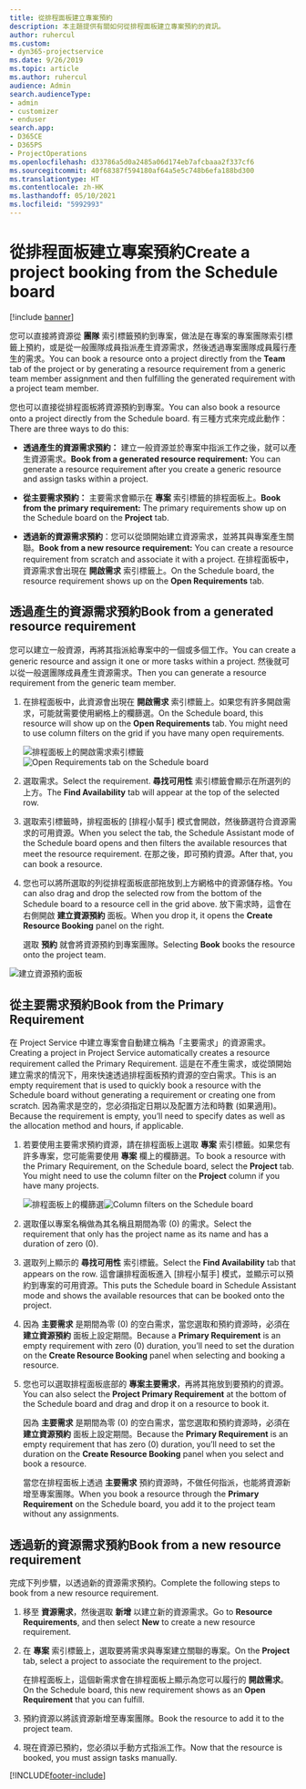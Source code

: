 ```yaml
---
title: 從排程面板建立專案預約
description: 本主題提供有關如何從排程面板建立專案預約的資訊。
author: ruhercul
ms.custom:
- dyn365-projectservice
ms.date: 9/26/2019
ms.topic: article
ms.author: ruhercul
audience: Admin
search.audienceType:
- admin
- customizer
- enduser
search.app:
- D365CE
- D365PS
- ProjectOperations
ms.openlocfilehash: d33786a5d0a2485a06d174eb7afcbaaa2f337cf6
ms.sourcegitcommit: 40f68387f594180af64a5e5c748b6efa188bd300
ms.translationtype: HT
ms.contentlocale: zh-HK
ms.lasthandoff: 05/10/2021
ms.locfileid: "5992993"
---
```

# <a name="create-a-project-booking-from-the-schedule-board"></a><span data-ttu-id="6d3cf-103">從排程面板建立專案預約</span><span class="sxs-lookup"><span data-stu-id="6d3cf-103">Create a project booking from the Schedule board</span></span>

[!include [banner](../includes/psa-now-project-operations.md)]

<span data-ttu-id="6d3cf-104">您可以直接將資源從 **團隊** 索引標籤預約到專案，做法是在專案的專案團隊索引標籤上預約，或是從一般團隊成員指派產生資源需求，然後透過專案團隊成員履行產生的需求。</span><span class="sxs-lookup"><span data-stu-id="6d3cf-104">You can book a resource onto a project directly from the **Team** tab of the project or by generating a resource requirement from a generic team member assignment and then fulfilling the generated requirement with a project team member.</span></span>

<span data-ttu-id="6d3cf-105">您也可以直接從排程面板將資源預約到專案。</span><span class="sxs-lookup"><span data-stu-id="6d3cf-105">You can also book a resource onto a project directly from the Schedule board.</span></span> <span data-ttu-id="6d3cf-106">有三種方式來完成此動作：</span><span class="sxs-lookup"><span data-stu-id="6d3cf-106">There are three ways to do this:</span></span>

- <span data-ttu-id="6d3cf-107">**透過產生的資源需求預約：** 建立一般資源並於專案中指派工作之後，就可以產生資源需求。</span><span class="sxs-lookup"><span data-stu-id="6d3cf-107">**Book from a generated resource requirement:** You can generate a resource requirement after you create a generic resource and assign tasks within a project.</span></span>

- <span data-ttu-id="6d3cf-108">**從主要需求預約：** 主要需求會顯示在 **專案** 索引標籤的排程面板上。</span><span class="sxs-lookup"><span data-stu-id="6d3cf-108">**Book from the primary requirement:** The primary requirements show up on the Schedule board on the **Project** tab.</span></span> 

- <span data-ttu-id="6d3cf-109">**透過新的資源需求預約**：您可以從頭開始建立資源需求，並將其與專案產生關聯。</span><span class="sxs-lookup"><span data-stu-id="6d3cf-109">**Book from a new resource requirement:** You can create a resource requirement from scratch and associate it with a project.</span></span> <span data-ttu-id="6d3cf-110">在排程面板中，資源需求會出現在 **開啟需求** 索引標籤上。</span><span class="sxs-lookup"><span data-stu-id="6d3cf-110">On the Schedule board, the resource requirement shows up on the **Open Requirements** tab.</span></span>

## <a name="book-from-a-generated-resource-requirement"></a><span data-ttu-id="6d3cf-111">透過產生的資源需求預約</span><span class="sxs-lookup"><span data-stu-id="6d3cf-111">Book from a generated resource requirement</span></span>

<span data-ttu-id="6d3cf-112">您可以建立一般資源，再將其指派給專案中的一個或多個工作。</span><span class="sxs-lookup"><span data-stu-id="6d3cf-112">You can create a generic resource and assign it one or more tasks within a project.</span></span> <span data-ttu-id="6d3cf-113">然後就可以從一般選團隊成員產生資源需求。</span><span class="sxs-lookup"><span data-stu-id="6d3cf-113">Then you can generate a resource requirement from the generic team member.</span></span> 

1.  <span data-ttu-id="6d3cf-114">在排程面板中，此資源會出現在 **開啟需求** 索引標籤上。如果您有許多開啟需求，可能就需要使用網格上的欄篩選。</span><span class="sxs-lookup"><span data-stu-id="6d3cf-114">On the Schedule board, this resource will show up on the **Open Requirements** tab. You might need to use column filters on the grid if you have many open requirements.</span></span> 

    <span data-ttu-id="6d3cf-115">![排程面板上的開啟需求索引標籤](media/FAQ-Project-Booking-Schedule-Board-1.png "預約及指派表格的螢幕擷取畫面")</span><span class="sxs-lookup"><span data-stu-id="6d3cf-115">![Open Requirements tab on the Schedule board](media/FAQ-Project-Booking-Schedule-Board-1.png "Screenshot of bookings and assignments table")</span></span>

2. <span data-ttu-id="6d3cf-116">選取需求。</span><span class="sxs-lookup"><span data-stu-id="6d3cf-116">Select the requirement.</span></span> <span data-ttu-id="6d3cf-117">**尋找可用性** 索引標籤會顯示在所選列的上方。</span><span class="sxs-lookup"><span data-stu-id="6d3cf-117">The **Find Availability** tab will appear at the top of the selected row.</span></span>
 
3. <span data-ttu-id="6d3cf-118">選取索引標籤時，排程面板的 [排程小幫手] 模式會開啟，然後篩選符合資源需求的可用資源。</span><span class="sxs-lookup"><span data-stu-id="6d3cf-118">When you select the tab, the Schedule Assistant mode of the Schedule board opens and then filters the available resources that meet the resource requirement.</span></span> <span data-ttu-id="6d3cf-119">在那之後，即可預約資源。</span><span class="sxs-lookup"><span data-stu-id="6d3cf-119">After that, you can book a resource.</span></span>

4. <span data-ttu-id="6d3cf-120">您也可以將所選取的列從排程面板底部拖放到上方網格中的資源儲存格。</span><span class="sxs-lookup"><span data-stu-id="6d3cf-120">You can also drag and drop the selected row from the bottom of the Schedule board to a resource cell in the grid above.</span></span> <span data-ttu-id="6d3cf-121">放下需求時，這會在右側開啟 **建立資源預約** 面板。</span><span class="sxs-lookup"><span data-stu-id="6d3cf-121">When you drop it, it opens the **Create Resource Booking** panel on the right.</span></span>

    <span data-ttu-id="6d3cf-122">選取 **預約** 就會將資源預約到專案團隊。</span><span class="sxs-lookup"><span data-stu-id="6d3cf-122">Selecting **Book** books the resource onto the project team.</span></span>

![建立資源預約面板](media/FAQ-Project-Booking-Schedule-Board-6.png "")
 

## <a name="book-from-the-primary-requirement"></a><span data-ttu-id="6d3cf-124">從主要需求預約</span><span class="sxs-lookup"><span data-stu-id="6d3cf-124">Book from the Primary Requirement</span></span>

<span data-ttu-id="6d3cf-125">在 Project Service 中建立專案會自動建立稱為「主要需求」的資源需求。</span><span class="sxs-lookup"><span data-stu-id="6d3cf-125">Creating a project in Project Service automatically creates a resource requirement called the Primary Requirement.</span></span> <span data-ttu-id="6d3cf-126">這是在不產生需求，或從頭開始建立需求的情況下，用來快速透過排程面板預約資源的空白需求。</span><span class="sxs-lookup"><span data-stu-id="6d3cf-126">This is an empty requirement that is used to quickly book a resource with the Schedule board without generating a requirement or creating one from scratch.</span></span> <span data-ttu-id="6d3cf-127">因為需求是空的，您必須指定日期以及配置方法和時數 (如果適用)。</span><span class="sxs-lookup"><span data-stu-id="6d3cf-127">Because the requirement is empty, you’ll need to specify dates as well as the allocation method and hours, if applicable.</span></span> 

1. <span data-ttu-id="6d3cf-128">若要使用主要需求預約資源，請在排程面板上選取 **專案** 索引標籤。如果您有許多專案，您可能需要使用 **專案** 欄上的欄篩選。</span><span class="sxs-lookup"><span data-stu-id="6d3cf-128">To book a resource with the Primary Requirement, on the Schedule board, select the **Project** tab. You might need to use the column filter on the **Project** column if you have many projects.</span></span>

   <span data-ttu-id="6d3cf-129">![排程面板上的欄篩選](media/FAQ-Project-Booking-Schedule-Board-2.png "預約及指派表格的螢幕擷取畫面")</span><span class="sxs-lookup"><span data-stu-id="6d3cf-129">![Column filters on the Schedule board](media/FAQ-Project-Booking-Schedule-Board-2.png "Screenshot of bookings and assignments table")</span></span>

2. <span data-ttu-id="6d3cf-130">選取僅以專案名稱做為其名稱且期間為零 (0) 的需求。</span><span class="sxs-lookup"><span data-stu-id="6d3cf-130">Select the requirement that only has the project name as its name and has a duration of zero (0).</span></span>

3. <span data-ttu-id="6d3cf-131">選取列上顯示的 **尋找可用性** 索引標籤。</span><span class="sxs-lookup"><span data-stu-id="6d3cf-131">Select the **Find Availability** tab that appears on the row.</span></span> <span data-ttu-id="6d3cf-132">這會讓排程面板進入 [排程小幫手] 模式，並顯示可以預約到專案的可用資源。</span><span class="sxs-lookup"><span data-stu-id="6d3cf-132">This puts the Schedule board in Schedule Assistant mode and shows the available resources that can be booked onto the project.</span></span>

4. <span data-ttu-id="6d3cf-133">因為 **主要需求** 是期間為零 (0) 的空白需求，當您選取和預約資源時，必須在 **建立資源預約** 面板上設定期間。</span><span class="sxs-lookup"><span data-stu-id="6d3cf-133">Because a **Primary Requirement** is an empty requirement with zero (0) duration, you’ll need to set the duration on the **Create Resource Booking** panel when selecting and booking a resource.</span></span>

5. <span data-ttu-id="6d3cf-134">您也可以選取排程面板底部的 **專案主要需求**，再將其拖放到要預約的資源。</span><span class="sxs-lookup"><span data-stu-id="6d3cf-134">You can also select the **Project Primary Requirement** at the bottom of the Schedule board and drag and drop it on a resource to book it.</span></span>
 
    <span data-ttu-id="6d3cf-135">因為 **主要需求** 是期間為零 (0) 的空白需求，當您選取和預約資源時，必須在 **建立資源預約** 面板上設定期間。</span><span class="sxs-lookup"><span data-stu-id="6d3cf-135">Because the **Primary Requirement** is an empty requirement that has zero (0) duration, you’ll need to set the duration on the **Create Resource Booking** panel when you select and book a resource.</span></span>
 
    <span data-ttu-id="6d3cf-136">當您在排程面板上透過 **主要需求** 預約資源時，不做任何指派，也能將資源新增至專案團隊。</span><span class="sxs-lookup"><span data-stu-id="6d3cf-136">When you book a resource through the **Primary Requirement** on the Schedule board, you add it to the project team without any assignments.</span></span>
 
## <a name="book-from-a-new-resource-requirement"></a><span data-ttu-id="6d3cf-137">透過新的資源需求預約</span><span class="sxs-lookup"><span data-stu-id="6d3cf-137">Book from a new resource requirement</span></span>
<span data-ttu-id="6d3cf-138">完成下列步驟，以透過新的資源需求預約。</span><span class="sxs-lookup"><span data-stu-id="6d3cf-138">Complete the following steps to book from a new resource requirement.</span></span> 

1. <span data-ttu-id="6d3cf-139">移至 **資源需求**，然後選取 **新增** 以建立新的資源需求。</span><span class="sxs-lookup"><span data-stu-id="6d3cf-139">Go to **Resource Requirements**, and then select **New** to create a new resource requirement.</span></span>

2. <span data-ttu-id="6d3cf-140">在 **專案** 索引標籤上，選取要將需求與專案建立關聯的專案。</span><span class="sxs-lookup"><span data-stu-id="6d3cf-140">On the **Project** tab, select a project to associate the requirement to the project.</span></span>
 
    <span data-ttu-id="6d3cf-141">在排程面板上，這個新需求會在排程面板上顯示為您可以履行的 **開啟需求**。</span><span class="sxs-lookup"><span data-stu-id="6d3cf-141">On the Schedule board, this new requirement shows as an **Open Requirement** that you can fulfill.</span></span>

3. <span data-ttu-id="6d3cf-142">預約資源以將該資源新增至專案團隊。</span><span class="sxs-lookup"><span data-stu-id="6d3cf-142">Book the resource to add it to the project team.</span></span>

4. <span data-ttu-id="6d3cf-143">現在資源已預約，您必須以手動方式指派工作。</span><span class="sxs-lookup"><span data-stu-id="6d3cf-143">Now that the resource is booked, you must assign tasks manually.</span></span>



[!INCLUDE[footer-include](../includes/footer-banner.md)]